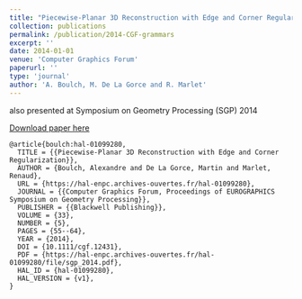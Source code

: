 ```yaml
---
title: "Piecewise-Planar 3D Reconstruction with Edge and Corner Regularization"
collection: publications
permalink: /publication/2014-CGF-grammars
excerpt: ''
date: 2014-01-01
venue: 'Computer Graphics Forum'
paperurl: ''
type: 'journal'
author: 'A. Boulch, M. De La Gorce and R. Marlet'
---
```



also presented at Symposium on Geometry Processing (SGP) 2014

[Download paper here](https://hal.archives-ouvertes.fr/hal-01099280/document)

```
@article{boulch:hal-01099280,
  TITLE = {{Piecewise-Planar 3D Reconstruction with Edge and Corner Regularization}},
  AUTHOR = {Boulch, Alexandre and De La Gorce, Martin and Marlet, Renaud},
  URL = {https://hal-enpc.archives-ouvertes.fr/hal-01099280},
  JOURNAL = {{Computer Graphics Forum, Proceedings of EUROGRAPHICS Symposium on Geometry Processing}},
  PUBLISHER = {{Blackwell Publishing}},
  VOLUME = {33},
  NUMBER = {5},
  PAGES = {55--64},
  YEAR = {2014},
  DOI = {10.1111/cgf.12431},
  PDF = {https://hal-enpc.archives-ouvertes.fr/hal-01099280/file/sgp_2014.pdf},
  HAL_ID = {hal-01099280},
  HAL_VERSION = {v1},
}
```

